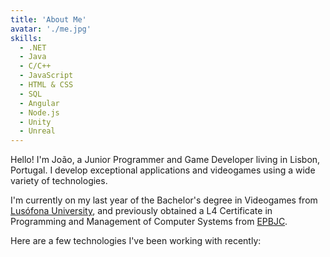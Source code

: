 ```yaml
---
title: 'About Me'
avatar: './me.jpg'
skills:
  - .NET
  - Java
  - C/C++
  - JavaScript
  - HTML & CSS
  - SQL
  - Angular
  - Node.js
  - Unity
  - Unreal
---
```


Hello! I'm João, a Junior Programmer and Game Developer living in Lisbon, Portugal. I develop exceptional applications and videogames using a wide variety of technologies.

I'm currently on my last year of the Bachelor's degree in Videogames from [Lusófona University](https://www.ulusofona.pt/en/undergraduate/videogames), and previously obtained a L4 Certificate in Programming and Management of Computer Systems from [EPBJC](https://epbjc.pt/institucional/cursos-profissionais/curso-profissional-tecnico-de-gestao-e-programacao-de-sistemas-informaticos/).

Here are a few technologies I've been working with recently:
